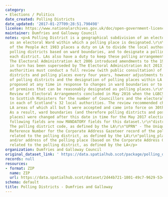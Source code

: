 ```yaml
---
category:
- Elections / Politics
date_created: Polling Districts
date_updated: '2017-01-27T09:28:51.790498'
license: https://www.nationalarchives.gov.uk/doc/open-government-licence/version/3/
maintainer: Dumfries and Galloway Council
notes: <p>A Polling District is a geographical subdivision of an electoral area such
  as an electoral Ward within which a polling place is designated.\r\n\r\nThe Representation
  of the People Act 1983 places a duty on LA to divide the local authority area into
  polling districts based on ward boundaries, and to designate a polling place for
  each district. LAs also have a duty to keep these polling arrangements under review.
  The Electoral Administration Act 2006 introduced amendments to the 1983 Act (which
  in turn has been superseded by The Electoral Administration Act 2013). Now local
  authorities must conduct a full review (with public consultation) of its polling
  districts and polling places every four years, however adjustments to the boundaries
  of polling districts and the designation of polling places within LA wards can be
  proposed at any time in response to changes in ward boundaries or to the availability
  of premises that can be reasonably designated as polling places.\r\n\r\nThe Fifth
  Review of Electoral Arrangements concluded in May 2016 when the LGBCS made recommendations
  to Scottish Ministers for the number of Councillors and the electoral ward boundaries
  in each of Scotland's 32 local authorities. The review recommended changes in 30
  LA areas of which all but 5 were accepted and came into force on 30th Sept 2016.
  As a result, ward boundaries (and therefore polling districts and possibly polling
  places) were changed after this date in time for the May 2017 elections.\r\n\r\nThe
  following fields are now MANDATORY fields for this dataset.\r\n"district_code" -
  The polling district code, as defined by the LA\r\n"UPRN" - The Unique Property
  Reference Number for the Corporate Address Gazeteer record of the polling place
  related to the polling district, as defined by the LA\r\n"polling_place" - The name
  and/or address of the polling place (based on the Corporate Address Gazeteer record)
  related to the polling district, as defined by the LA</p>
organization: Dumfries and Galloway Council
original_dataset_link: ' https://data.spatialhub.scot/package/polling_districts-dg'
records: null
resources:
- format: ZIP
  name: ZIP
  url: https://data.spatialhub.scot/dataset/2d44b721-1801-49c7-9629-534e00749fd1/resource/adc96bcc-5ab6-491a-81f2-967352457ce1/download/pollingdistricts201755161.zip
schema: default
title: Polling Districts - Dumfries and Galloway
---
```

